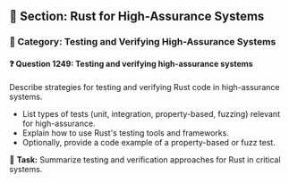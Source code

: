 ## 📘 Section: Rust for High-Assurance Systems
### 🔹 Category: Testing and Verifying High-Assurance Systems
#### ❓ Question 1249: Testing and verifying high-assurance systems

Describe strategies for testing and verifying Rust code in high-assurance systems.

- List types of tests (unit, integration, property-based, fuzzing) relevant for high-assurance.
- Explain how to use Rust's testing tools and frameworks.
- Optionally, provide a code example of a property-based or fuzz test.

🔧 **Task:** Summarize testing and verification approaches for Rust in critical systems.
